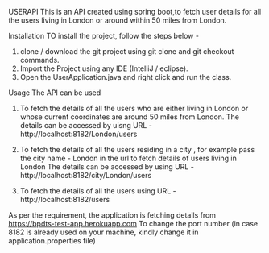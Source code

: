 USERAPI
This is an API created using spring boot,to fetch user details for all the users living in London or around within 50 miles from London.

Installation
TO install the project, follow the steps below -
1. clone / download the git project using git clone and git checkout commands. 
2. Import the Project using any IDE (IntelliJ / eclipse). 
3. Open the UserApplication.java and right click and run the class.

Usage
The API can be used 
1. To fetch the details of all the users who are either living in London or whose current coordinates are around 50 miles from London.
The details can be accessed by uisng URL - http://localhost:8182/London/users

2. To fetch the details of all the users residing in a city , for example pass the city name - London in the url to fetch details of users living in London
The details can be accessed by using URL - http://localhost:8182/city/London/users

3. To fetch the details of all the users using URL - http://localhost:8182/users

As per the requirement, the application is fetching details from https://bpdts-test-app.herokuapp.com
To change the port number (in case 8182 is already used on your machine, kindly change it in application.properties file)

